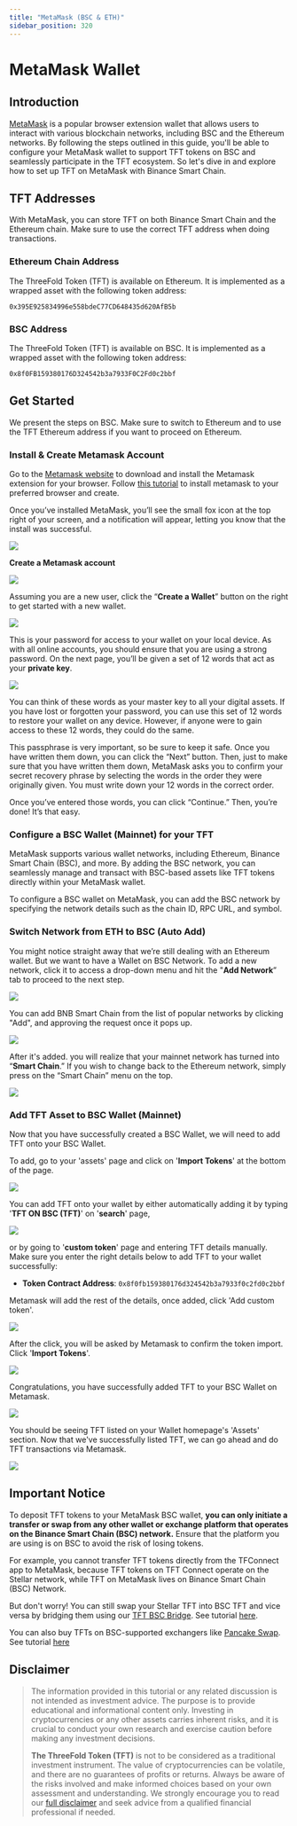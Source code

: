```yaml
---
title: "MetaMask (BSC & ETH)"
sidebar_position: 320
---
```


<h1> MetaMask Wallet </h1>



## Introduction

[MetaMask](https://metamask.io/) is a popular browser extension wallet that allows users to interact with various blockchain networks, including BSC and the Ethereum networks. By following the steps outlined in this guide, you'll be able to configure your MetaMask wallet to support TFT tokens on BSC and seamlessly participate in the TFT ecosystem. So let's dive in and explore how to set up TFT on MetaMask with Binance Smart Chain.

## TFT Addresses

With MetaMask, you can store TFT on both Binance Smart Chain and the Ethereum chain. Make sure to use the correct TFT address when doing transactions.

### Ethereum Chain Address

The ThreeFold Token (TFT) is available on Ethereum.
It is implemented as a wrapped asset with the following token address:

```
0x395E925834996e558bdeC77CD648435d620AfB5b
```

### BSC Address

The ThreeFold Token (TFT) is available on BSC.
It is implemented as a wrapped asset with the following token address:

```
0x8f0FB159380176D324542b3a7933F0C2Fd0c2bbf
```

## Get Started

We present the steps on BSC. Make sure to switch to Ethereum and to use the TFT Ethereum address if you want to proceed on Ethereum.

### Install & Create Metamask Account

Go to the [Metamask website](https://metamask.io/) to download and install the Metamask extension for your browser. Follow [this tutorial](https://support.metamask.io/hc/en-us/articles/360015489531-Getting-started-with-MetaMask) to install metamask to your preferred browser and create. 

Once you’ve installed MetaMask, you’ll see the small fox icon at the top right of your screen, and a notification will appear, letting you know that the install was successful.

![](./img/metamask_installed.png)

**Create a Metamask account**

![](./img/metamask_new.png)

Assuming you are a new user, click the “**Create a Wallet**” button on the right to get started with a new wallet. 

![](./img/metamask_pass.png)

This is your password for access to your wallet on your local device. As with all online accounts, you should ensure that you are using a strong password. On the next page, you’ll be given a set of 12 words that act as your **private key**. 

![](./img/metamask_privatekey.png)

You can think of these words as your master key to all your digital assets. If you have lost or forgotten your password, you can use this set of 12 words to restore your wallet on any device. However, if anyone were to gain access to these 12 words, they could do the same.

This passphrase is very important, so be sure to keep it safe. Once you have written them down, you can click the “Next” button. Then, just to make sure that you have written them down, MetaMask asks you to confirm your secret recovery phrase by selecting the words in the order they were originally given. You must write down your 12 words in the correct order. 

Once you’ve entered those words, you can click “Continue.” Then, you’re done! It’s that easy. 

### Configure a BSC Wallet (Mainnet) for your TFT

MetaMask supports various wallet networks, including Ethereum, Binance Smart Chain (BSC), and more. By adding the BSC network, you can seamlessly manage and transact with BSC-based assets like TFT tokens directly within your MetaMask wallet.
 
 To configure a BSC wallet on MetaMask, you can add the BSC network by specifying the network details such as the chain ID, RPC URL, and symbol. 

### Switch Network from ETH to BSC (Auto Add)

You might notice straight away that we’re still dealing with an Ethereum wallet. But we want to have a Wallet on BSC Network. To add a new network, click it to access a drop-down menu and hit the "**Add Network**” tab to proceed to the next step. 

![](./img/metamask_add.png)

You can add BNB Smart Chain from the list of popular networks by clicking "Add", and approving the request once it pops up. 

![](./img/metamask_choose.png)

After it's added. you will realize that your mainnet network has turned into “**Smart Chain**.” If you wish to change back to the Ethereum network, simply press on the “Smart Chain” menu on the top. 

![](./img/metamask_switch.png)


### Add TFT Asset to BSC Wallet (Mainnet)

Now that you have successfully created a BSC Wallet, we will need to add TFT onto your BSC Wallet. 

To add, go to your 'assets' page and click on '**Import Tokens**' at the bottom of the page.

![](./img/metamask_import.png)

You can add TFT onto your wallet by either automatically adding it by typing '**TFT ON BSC (TFT)**' on '**search**' page,

![](./img/metamask_tft_auto.png)

or by going to '**custom token**' page and entering TFT details manually. Make sure you enter the right details below to add TFT to your wallet successfully:

- **Token Contract Address**: ```0x8f0fb159380176d324542b3a7933f0c2fd0c2bbf```

Metamask will add the rest of the details, once added, click 'Add custom token'. 

![](./img/metamask_custom.png)

After the click, you will be asked by Metamask to confirm the token import. Click '**Import Tokens**'.

![](./img/metamask_confirm.png)

Congratulations, you have successfully added TFT to your BSC Wallet on Metamask.

![](./img/metamask_tft.png)

You should be seeing TFT listed on your Wallet homepage's 'Assets' section. Now that we've successfully listed TFT, we can go ahead and do TFT transactions via Metamask.

![](./img/metamask_tft_home.png)

## Important Notice

To deposit TFT tokens to your MetaMask BSC wallet, **you can only initiate a transfer or swap from any other wallet or exchange platform that operates on the Binance Smart Chain (BSC) network.** Ensure that the platform you are using is on BSC to avoid the risk of losing tokens.

For example, you cannot transfer TFT tokens directly from the TFConnect app to MetaMask, because TFT tokens on TFT Connect operate on the Stellar network, while TFT on MetaMask lives on Binance Smart Chain (BSC) Network. 

But don't worry! You can still swap your Stellar TFT into BSC TFT and vice versa by bridging them using our [TFT BSC Bridge](https://bridge.bsc.threefold.io/). See tutorial [here](../tft_bridges/bsc_stellar_bridge.md).

You can also buy TFTs on BSC-supported exchangers like [Pancake Swap](https://pancakeswap.finance/). See tutorial [here](../buy_sell_tft/pancakeswap.md)

## Disclaimer

> The information provided in this tutorial or any related discussion is not intended as investment advice. The purpose is to provide educational and informational content only. Investing in cryptocurrencies or any other assets carries inherent risks, and it is crucial to conduct your own research and exercise caution before making any investment decisions. 
> 
> **The ThreeFold Token (TFT)** is not to be considered as a traditional investment instrument. The value of cryptocurrencies can be volatile, and there are no guarantees of profits or returns. Always be aware of the risks involved and make informed choices based on your own assessment and understanding. We strongly encourage you to read our [full disclaimer](../../../knowledge_base/legal/disclaimer.md) and seek advice from a qualified financial professional if needed.
